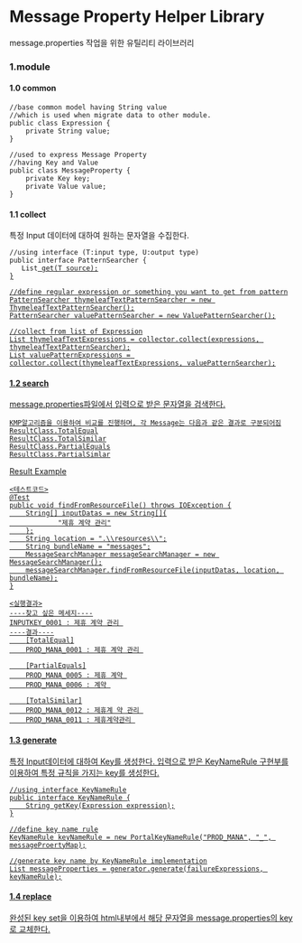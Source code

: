 # Message Property Helper Library
message.properties 작업을 위한 유틸리티 라이브러리

### 1.module

#### 1.0 common
<pre><code>//base common model having String value 
//which is used when migrate data to other module.
public class Expression {
    private String value;
}
</code></pre>
<pre><code>//used to express Message Property
//having Key and Value
public class MessageProperty {
    private Key key;
    private Value value;
}
</code></pre>

#### 1.1 collect
특정 Input 데이터에 대하여 원하는 문자열을 수집한다.
<pre><code>//using interface (T:input type, U:output type)
public interface PatternSearcher<T, U> {
   List<U> get(T source);
}
</code></pre>
<pre><code>//define regular expression or something you want to get from pattern
PatternSearcher<Expression, Expression> thymeleafTextPatternSearcher = new ThymeleafTextPatternSearcher();
PatternSearcher<Expression, Expression> valuePatternSearcher = new ValuePatternSearcher();
</code></pre>
<pre><code>//collect from list of Expression
List<Expression> thymeleafTextExpressions = collector.collect(expressions, thymeleafTextPatternSearcher);
List<Expression> valuePatternExpressions = collector.collect(thymeleafTextExpressions, valuePatternSearcher);
</code></pre>

#### 1.2 search
message.properties파일에서 입력으로 받은 문자열을 검색한다.
<pre><code>KMP알고리즘을 이용하여 비교를 진행하며, 각 Message는 다음과 같은 결과로 구분되어짐
ResultClass.TotalEqual
ResultClass.TotalSimilar
ResultClass.PartialEquals
ResultClass.PartialSimlar
</code></pre>

Result Example
<pre><code><테스트코드>
@Test
public void findFromResourceFile() throws IOException {
    String[] inputDatas = new String[]{
            "제휴 계약 관리"
    };
    String location = ".\\resources\\";
    String bundleName = "messages";
    MessageSearchManager messageSearchManager = new MessageSearchManager();
    messageSearchManager.findFromResourceFile(inputDatas, location, bundleName);
}
</code></pre>
<pre><code><실행결과>
----찾고 싶은 메세지----
INPUTKEY_0001 : 제휴 계약 관리 
----결과----
	[TotalEqual]
	PROD_MANA_0001 : 제휴 계약 관리 

	[PartialEquals]
	PROD_MANA_0005 : 제휴 계약 
	PROD_MANA_0006 : 계약 

	[TotalSimilar]
	PROD_MANA_0012 : 제휴계 약 관리 
	PROD_MANA_0011 : 제휴계약관리 
</code></pre>

#### 1.3 generate
특정 Input데이터에 대하여 Key를 생성한다. 입력으로 받은 KeyNameRule 구현부를 이용하여 특정 규칙을 가지는 key를 생성한다.
<pre><code>//using interface KeyNameRule
public interface KeyNameRule {
    String getKey(Expression expression);
}
</code></pre>
<pre><code>//define key name rule
KeyNameRule keyNameRule = new PortalKeyNameRule("PROD_MANA", "_", messageProertyMap);
</code></pre>
<pre><code>//generate key name by KeyNameRule implementation
List<MessageProperty> messageProperties = generator.generate(failureExpressions, keyNameRule);
</code></pre>

#### 1.4 replace
완성된 key set을 이용하여 html내부에서 해당 문자열을 message.properties의 key로 교체한다.
